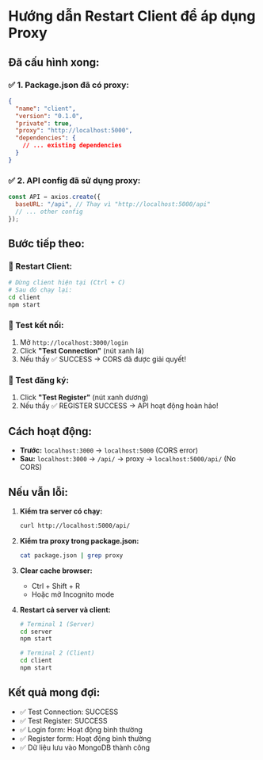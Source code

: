 # Hướng dẫn Restart Client để áp dụng Proxy

## Đã cấu hình xong:

### ✅ 1. Package.json đã có proxy:
```json
{
  "name": "client",
  "version": "0.1.0",
  "private": true,
  "proxy": "http://localhost:5000",
  "dependencies": {
    // ... existing dependencies
  }
}
```

### ✅ 2. API config đã sử dụng proxy:
```javascript
const API = axios.create({ 
  baseURL: "/api", // Thay vì "http://localhost:5000/api"
  // ... other config
});
```

## Bước tiếp theo:

### 🔄 Restart Client:
```bash
# Dừng client hiện tại (Ctrl + C)
# Sau đó chạy lại:
cd client
npm start
```

### 🧪 Test kết nối:
1. Mở `http://localhost:3000/login`
2. Click **"Test Connection"** (nút xanh lá)
3. Nếu thấy ✅ SUCCESS → CORS đã được giải quyết!

### 🎯 Test đăng ký:
1. Click **"Test Register"** (nút xanh dương)
2. Nếu thấy ✅ REGISTER SUCCESS → API hoạt động hoàn hảo!

## Cách hoạt động:

- **Trước:** `localhost:3000` → `localhost:5000` (CORS error)
- **Sau:** `localhost:3000` → `/api/` → proxy → `localhost:5000/api/` (No CORS)

## Nếu vẫn lỗi:

1. **Kiểm tra server có chạy:**
   ```bash
   curl http://localhost:5000/api/
   ```

2. **Kiểm tra proxy trong package.json:**
   ```bash
   cat package.json | grep proxy
   ```

3. **Clear cache browser:**
   - Ctrl + Shift + R
   - Hoặc mở Incognito mode

4. **Restart cả server và client:**
   ```bash
   # Terminal 1 (Server)
   cd server
   npm start
   
   # Terminal 2 (Client)
   cd client
   npm start
   ```

## Kết quả mong đợi:

- ✅ Test Connection: SUCCESS
- ✅ Test Register: SUCCESS  
- ✅ Login form: Hoạt động bình thường
- ✅ Register form: Hoạt động bình thường
- ✅ Dữ liệu lưu vào MongoDB thành công

